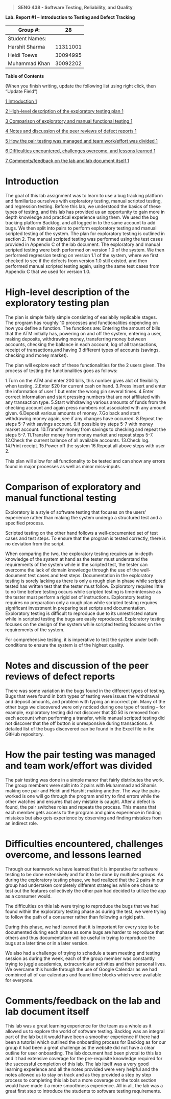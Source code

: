 >   **SENG 438 - Software Testing, Reliability, and Quality**

**Lab. Report \#1 – Introduction to Testing and Defect Tracking**

| Group \#:       |    28    |
|-----------------|---|
| Student Names:  |   |
| Harshit Sharma  | 11311001 |
| Heidi Toews     | 30094995 |
| Muhammad Khan   | 30092202 |

**Table of Contents**

(When you finish writing, update the following list using right click, then
“Update Field”)

[1 Introduction	1](#_Toc439194677)

[2 High-level description of the exploratory testing plan	1](#_Toc439194678)

[3 Comparison of exploratory and manual functional testing	1](#_Toc439194679)

[4 Notes and discussion of the peer reviews of defect reports	1](#_Toc439194680)

[5 How the pair testing was managed and team work/effort was
divided	1](#_Toc439194681)

[6 Difficulties encountered, challenges overcome, and lessons
learned	1](#_Toc439194682)

[7 Comments/feedback on the lab and lab document itself	1](#_Toc439194683)

# Introduction

The goal of this lab assignment was to learn to use a bug tracking platform and familiarize ourselves with exploratory testing, manual scripted testing, and regression testing. Before this lab, we understood the basics of these types of testing, and this lab has provided us an opportunity to gain more in depth knowledge and practical experience using them. We used the bug tracking platform Backlog, and all logged in to the same account to add bugs. We then split into pairs to perform exploratory testing and manual scripted testing of the system. The plan for exploratory testing is outlined in section 2. The manual scripted testing was performed using the test cases provided in Appendix C of the lab document. The exploratory and manual scripted testing were both performed on version 1.0 of the system. We then performed regression testing on version 1.1 of the system, where we first checked to see if the defects from version 1.0 still existed, and then performed manual scripted testing again, using the same test cases from Appendix C that we used for version 1.0. 

# High-level description of the exploratory testing plan

The plan is simple fairly simple consisting of easiablly replicable stages. The program has roughly 10 processes and functionalities depending on how you define a function. The functions are: 
Entering the amount of bills that the ATM initially has, powering on and off the system, entering a user, making deposits, withdrawing money, transferring money between accounts, checking the ballance in each account, log of all transactions, receipt of transactions,and having 3 different types of accounts (savings, checking and money market).

The plan will explore each of these functionalities for the 2 users given. The process of testing the functionalities goes as follows:

1.Turn on the ATM and enter 200 bills, this number gives alot of flexibility when testing.
2.Enter $20 for current cash on hand. 
3.Press insert and enter the information of user 1 but enter the wrong pin several times.
4.Enter correct information and start pressing numbers that are not affiliated with any transaction type.
5.Start withdrawing various amounts of funds from the checking account and again press numbers not associated with any amount given.
6.Deposit various amounts of money.
7.Go back and start withdrawing money again, see if any changes have occurred.
8.Repeat the steps 5-7 with savings account.
9.If possible try steps 5-7 with money market account.
10.Transfer money from savings to checking and repeat the steps 5-7.
11.Transfer money from money market and repeat steps 5-7.
12.Check the current balance of all available accounts.
13.Check log.
14.Print receipt.
15.Power off the system
16.Repeat all above steps with user 2.

This plan will allow for all functionality to be tested and can show any errors found in major processes as well as minor miss-inputs.

# Comparison of exploratory and manual functional testing


Exploratory is a style of software testing that focuses on the users' experience rather than making the system undergo a structured test and a specified process. 

Scripted testing on the other hand follows a well-documented set of test cases and test steps. To ensure that the program is tested correctly, there is no deviation from the script.

When comparing the two, the exploratory testing requires an in-depth knowledge of the system at hand as the tester must understand the requirements of the system while in the scripted test, the tester can overcome the lack of domain knowledge through the use of the well-document test cases and test steps. Documentation in the exploratory testing is sorely lacking as there is only a rough plan in phase while scripted tested has written test that the tester must follow. Exploratory requires little to no time before testing occurs while scripted testing is time-intensive as the tester must perform a rigid set of instructions. Exploratory testing requires no preparation only a rough plan while scripted testing requires significant investment in preparing test scripts and documentation. Exploratory testing is difficult to reproduce due to its unrestricted nature while in scripted testing the bugs are easily reproduced. Exploratory testing focuses on the design of the system while scripted testing focuses on the requirements of the system. 

For comprehensive testing, it is imperative to test the system under both conditions to ensure the system is of the highest quality. 

# Notes and discussion of the peer reviews of defect reports

There was some variation in the bugs found in the different types of testing. Bugs that were found in both types of testing were issues the withdrawal and deposit amounts, and problem with typing an incorrect pin. Many of the other bugs we discovered were only noticed during one type of testing – for example, exploratory testing did not discover that $0.50 is removed from each account when performing a transfer, while manual scripted testing did not discover that the off button is unresponsive during transactions. 
A detailed list of the bugs discovered can be found in the Excel file in the GitHub repository. 

# How the pair testing was managed and team work/effort was divided 

The pair testing was done in a simple manor that fairly distributes the work. The group members were split into 2 pairs with Muhammad and Shamis making one pair and Heidi and Harshit making another. The way the pairs worked is one will go through the program and try to find errors while the other watches and ensures that any mistake is caught. After a defect is found, the pair switches roles and repeats the process. This means that each member gets access to the program and gains experience in finding mistakes but also gets experience by observing and finding mistakes from an indirect role.

# Difficulties encountered, challenges overcome, and lessons learned

Through our teamwork we have learned that it is imperative for software testing to be done extensively and for it to be done by multiples groups. As  during the exploratory testing phase, we had realized that the 2 pairs in our group had undertaken completely different strategies while one chose to test out the features collectively the other pair had decided to utilize the app as a consumer would. 

The difficulties on this lab were trying to reproduce the bugs that we had found within the exploratory testing phase as during the test, we were trying to follow the path of a consumer rather than following a rigid path.

During this phase, we had learned that it is important for every step to be documented during each phase as some bugs are harder to reproduce that others and thus documentation will be useful in trying to reproduce the bugs at a later time or in a later version. 

We also had a challenge of trying to schedule a team meeting and testing session as during the week, each of the group member was constantly trying to juggle academics, extracurricular activities and their personal lives. We overcame this hurdle through the use of Google Calendar as we had combined all of our calendars and found time blocks which were available for everyone.


# Comments/feedback on the lab and lab document itself

This lab was a great learning experience for the team as a whole as it allowed us to explore the world of software testing. Backlog was an integral part of the lab but it would have been a smoother experience if there had been a tutorial which outlined the onboarding process for Backlog as for our group it had been a great challenge as the website did not have a clear outline for user onboarding. The lab document had been pivotal to this lab and it had extensive coverage for the pre-requisite  knowledge required for the successful completion of this lab. The lab itself was a very good learning experience and all the notes provided were very helpful and the notes allowed us to stay on track and as they provided a step by step process to completing this lab but a more coverage on the tools section would have made it a more smoothness experience. All in all, the lab was a great first step to introduce the students to software testing requirements.
